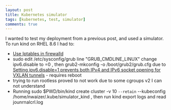 ```yaml
---
layout: post
title: Kubernetes simulator
tags: [kubernetes, test, simulator]
comments: true
---
```


I wanted to test my deployment from a previous post, and used a simulator.
To run kind on RHEL 8.6 I had to:
* [Use Iptables in firewalld](https://kind.sigs.k8s.io/docs/user/known-issues/#firewalld)
* sudo edit /etc/sysconfig/grub line "GRUB_CMDLINE_LINUX" change ipv6.disable to =0 , then grub2-mkconfig -o /boot/grub2/grub.cfg due to [Setting ipv6.disable=1 prevents both IPv4 and IPv6 socket opening for VXLAN tunnels](https://bugzilla.redhat.com/show_bug.cgi?id=1445054) - requires reboot
* trying to run rootless proved to not work due to some cgroups v2 I can not understand
* Running sudo $PWD/bin/kind create cluster -v 10 `--retain` --kubeconfig /home/nwaizer/.kube/simulator_kind , then run kind export logs and read jounrnalcrl.log 